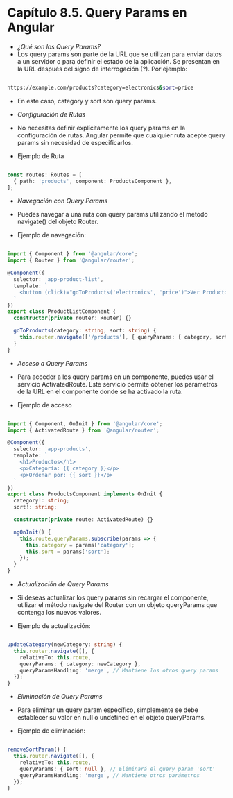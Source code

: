 # Capítulo 8.5. Query Params en Angular

- *¿Qué son los Query Params?*
- Los query params son parte de la URL que se utilizan para enviar datos a un servidor o para definir el estado de la aplicación. Se presentan en la URL después del signo de interrogación (?). Por ejemplo:

```bash

https://example.com/products?category=electronics&sort=price
```

- En este caso, category y sort son query params.

- *Configuración de Rutas*

- No necesitas definir explícitamente los query params en la configuración de rutas. Angular permite que cualquier ruta acepte query params sin necesidad de especificarlos.

- Ejemplo de Ruta

```typescript

const routes: Routes = [
  { path: 'products', component: ProductsComponent },
];
```

- *Navegación con Query Params*

- Puedes navegar a una ruta con query params utilizando el método navigate() del objeto Router.

- Ejemplo de navegación:

```typescript

import { Component } from '@angular/core';
import { Router } from '@angular/router';

@Component({
  selector: 'app-product-list',
  template: `
    <button (click)="goToProducts('electronics', 'price')">Ver Productos Electrónicos</button>
  `
})
export class ProductListComponent {
  constructor(private router: Router) {}

  goToProducts(category: string, sort: string) {
    this.router.navigate(['/products'], { queryParams: { category, sort } });
  }
}
```

- *Acceso a Query Params*
- Para acceder a los query params en un componente, puedes usar el servicio ActivatedRoute. Este servicio permite obtener los parámetros de la URL en el componente donde se ha activado la ruta.

- Ejemplo de acceso
```typescript

import { Component, OnInit } from '@angular/core';
import { ActivatedRoute } from '@angular/router';

@Component({
  selector: 'app-products',
  template: `
    <h1>Productos</h1>
    <p>Categoría: {{ category }}</p>
    <p>Ordenar por: {{ sort }}</p>
  `
})
export class ProductsComponent implements OnInit {
  category!: string;
  sort!: string;

  constructor(private route: ActivatedRoute) {}

  ngOnInit() {
    this.route.queryParams.subscribe(params => {
      this.category = params['category'];
      this.sort = params['sort'];
    });
  }
}

```

- *Actualización de Query Params*

- Si deseas actualizar los query params sin recargar el componente, utilizar el método navigate del Router con un objeto queryParams que contenga los nuevos valores.

- Ejemplo de actualización:

```typescript

updateCategory(newCategory: string) {
  this.router.navigate([], {
    relativeTo: this.route,
    queryParams: { category: newCategory },
    queryParamsHandling: 'merge', // Mantiene los otros query params
  });
}
```

- *Eliminación de Query Params*

- Para eliminar un query param específico, simplemente se debe establecer su valor en null o undefined en el objeto queryParams.

- Ejemplo de eliminación:

```typescript

removeSortParam() {
  this.router.navigate([], {
    relativeTo: this.route,
    queryParams: { sort: null }, // Eliminará el query param 'sort'
    queryParamsHandling: 'merge', // Mantiene otros parámetros
  });
}
```

